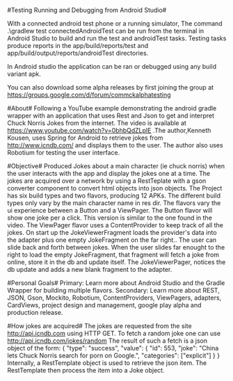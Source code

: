#Testing Running and Debugging from Android Studio#

With a connected android test phone or a running simulator, The command
.\gradlew test connectedAndroidTest
can be run from the terminal in Android Studio to build and run the test and androidTest tasks.  Testing tasks produce reports in the app/build/reports/test and app/build/output/reports/androidTest directories.

In Android studio the application can be ran or debugged using any build variant apk.

You can also download some alpha releases by first joining the group at
https://groups.google.com/d/forum/commckalphatesting

#About#
Following a YouTube example demonstrating the android gradle wrapper with an application that uses Rest and Json to get and interpret Chuck Norris Jokes from the internet. The video is available at https://www.youtube.com/watch?v=0bhbQdZLpIE .The author,Kenneth Kousen, uses Spring for Android to retrieve jokes from http://www.icndb.com/ and displays them to the user. The author also uses Robotium for testing the user interface.

#Objective#
Produced Jokes about a main character (ie chuck norris) when the user interacts with the app and display the jokes one at a time.
The jokes are acquired over a network by using a RestTeplate with a gson converter component to convert html objects into json objects. The Project has six build types and two flavors, producing 12 APKs.
The different build types only vary by the main character name in res dir. The flavors vary the ui experience between a Button and a ViewPager.
The Button flavor will show one joke per a click. This version is similar to the one found in the video.
The ViewPager flavor uses a ContentProvider to keep track of all the jokes. On start up the JokeViewerFragment loads the provider's data into the adapter plus one empty JokeFragment on the far right.. The user can slide back and forth between jokes. When the user slides far enought to the right to load the empty JokeFragment, that fragment will fetch a joke from online, store it in the db and update itself. The JokeViewerPager, notices the db update and adds a new blank fragment to the adapter.

#Personal Goals#
Primary: Learn more about Android Studio and the Gradle Wrapper for building multiple flavors.
Secondary: Learn more about REST, JSON, Gson, Mockito, Robotium, ContentProviders, ViewPagers, adapters, CardViews, project design and management, google play alpha and production release.

#How jokes are acquired#
The jokes are requested from the site  http://api.icndb.com using HTTP GET.
To fetch a random joke one can use http://api.icndb.com/jokes/random
The result of such a fetch is a json object of the form:
{ "type": "success", "value": { "id": 553, "joke": "China lets Chuck Norris search for porn on Google.", "categories": ["explicit"] } }
Internally, a RestTemplate object is used to retrieve the json item. The RestTemplate then process the item into a Joke object.

